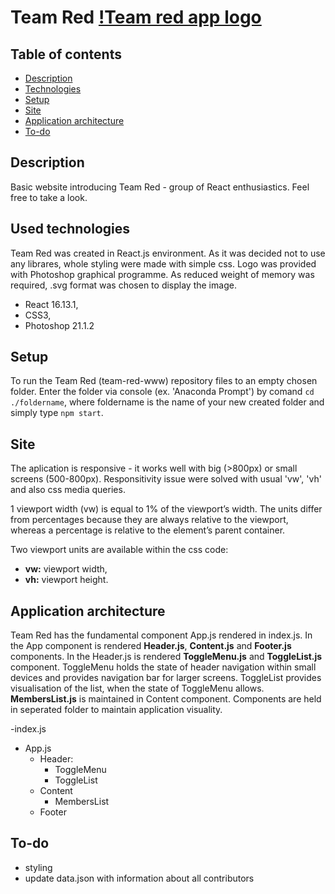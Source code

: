 # Team Red [!Team red app logo](https://github.com/szkola-reacta/team-red-www/blob/master/public/Team-red.png)

## Table of contents
* [Description](#description)
* [Technologies](#used-technologies)
* [Setup](#setup)
* [Site](#site)
* [Application architecture](#application-architecture)
* [To-do](#to-do)


## Description
Basic website introducing Team Red - group of React enthusiastics. Feel free to take a look.

## Used technologies
Team Red was created in React.js environment. As it was decided not to use any librares, whole styling were made with simple css. Logo was provided with Photoshop graphical programme. As reduced weight of memory was required, .svg format was chosen to display the image.

- React 16.13.1,
- CSS3,
- Photoshop 21.1.2

## Setup

To run the Team Red (team-red-www) repository files to an empty chosen folder. Enter the folder via console (ex. 'Anaconda Prompt') by comand `cd ./foldername`, where foldername is the name of your new created folder and simply type `npm start`. 

## Site
The aplication is responsive - it works well with big (>800px) or small screens (500-800px). Responsitivity issue were solved with usual 'vw', 'vh' and also css media queries. 

1 viewport width (vw) is equal to 1% of the viewport’s width. The units differ from percentages because they are always relative to the viewport, whereas a percentage is relative to the element’s parent container.

Two viewport units are available within the css code:
- <b>vw:</b> viewport width,
- <b>vh:</b> viewport height.

## Application architecture
Team Red has the fundamental component App.js rendered in index.js. In the App component is rendered <b>Header.js</b>, <b>Content.js</b> and <b>Footer.js</b> components. In the Header.js is rendered <b>ToggleMenu.js</b> and <b>ToggleList.js</b> component. ToggleMenu holds the state of header navigation within small devices and provides navigation bar for larger screens. ToggleList provides visualisation of the list, when the state of ToggleMenu allows. <b>MembersList.js</b> is maintained in Content component. Components are held in seperated folder to maintain application visuality. 

-index.js
  - App.js
    - Header:
      - ToggleMenu
      - ToggleList
    - Content
      - MembersList
    - Footer

## To-do
- styling
- update data.json with information about all contributors

